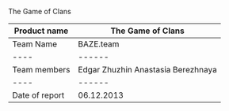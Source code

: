 The Game of Clans


Product name | The Game of Clans | 
----|------|
Team Name | BAZE.team  | 
----|------|
Team members | Edgar Zhuzhin Anastasia Berezhnaya|
----|------|
Date of report | 06.12.2013  | 
 

